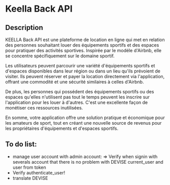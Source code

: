 # Keella Back API

## Description
KEELLA Back API est une plateforme de location en ligne qui met en relation des personnes souhaitant louer des équipements sportifs et des espaces pour pratiquer des activités sportives. Inspirée par le modéle d'Airbnb, elle se concentre spécifiquement sur le domaine sportif.

Les utilisateurs peuvent parcourir une variété d'équipements sportifs et d'espaces disponibles dans leur région ou dans un lieu qu'ils prévoient de visiter. Ils peuvent réserver et payer la location directement via l'application, offrant une commodité et une sécurité similaires à celles d'Airbnb.

De plus, les personnes qui possédent des équipements sportifs ou des espaces qu'elles n'utilisent pas tout le temps peuvent les inscrire sur l'application pour les louer à d'autres. C'est une excellente façon de monétiser ces ressources inutilisées.

En somme, votre application offre une solution pratique et économique pour les amateurs de sport, tout en créant une nouvelle source de revenus pour les propriétaires d'équipements et d'espaces sportifs.


## To do list:
- manage user account with admin account:
  => Verify when signin with severals account that there is no problem with DEVISE current_user and user from token
- Verify authenticate_user!
- translate DEVISE